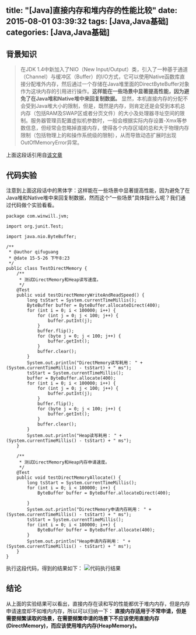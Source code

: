 title: "[Java]直接内存和堆内存的性能比较"
date: 2015-08-01 03:39:32
tags: [Java,Java基础]
categories: [Java,Java基础]
---
## 背景知识
>在JDK 1.4中新加入了NIO（New Input/Output）类，引入了一种基于通道（Channel）与缓冲区（Buffer）的I/O方式，它可以使用Native函数库直接分配堆外内存，然后通过一个存储在Java堆里面的DirectByteBuffer对象作为这块内存的引用进行操作。**这样能在一些场景中显著提高性能，因为避免了在Java堆和Native堆中来回复制数据。**
显然，本机直接内存的分配不会受到Java堆大小的限制，但是，既然是内存，则肯定还是会受到本机总内存（包括RAM及SWAP区或者分页文件）的大小及处理器寻址空间的限制。服务器管理员配置虚拟机参数时，一般会根据实际内存设置-Xmx等参数信息，但经常会忽略掉直接内存，使得各个内存区域的总和大于物理内存限制（包括物理上的和操作系统级的限制），从而导致动态扩展时出现OutOfMemoryError异常。
<!--more-->
上面这段话引用自[该文章](http://book.51cto.com/art/201107/278886.htm)

## 代码实验
注意到上面这段话中的黑体字：这样能在一些场景中显著提高性能，因为避免了在Java堆和Native堆中来回复制数据，然而这个“一些场景”具体指什么呢？我们通过代码做个实验看看。
    
```
package com.winwill.jvm;

import org.junit.Test;

import java.nio.ByteBuffer;

/**
 * @author qifuguang
 * @date 15-5-26 下午8:23
 */
public class TestDirectMemory {
    /**
     * 测试DirectMemory和Heap读写速度。
     */
    @Test
    public void testDirectMemoryWriteAndReadSpeed() {
        long tsStart = System.currentTimeMillis();
        ByteBuffer buffer = ByteBuffer.allocateDirect(400);
        for (int i = 0; i < 100000; i++) {
            for (int j = 0; j < 100; j++) {
                buffer.putInt(j);
            }
            buffer.flip();
            for (byte j = 0; j < 100; j++) {
                buffer.getInt();
            }
            buffer.clear();
        }
        System.out.println("DirectMemory读写耗用： " + (System.currentTimeMillis() - tsStart) + " ms");
        tsStart = System.currentTimeMillis();
        buffer = ByteBuffer.allocate(400);
        for (int i = 0; i < 100000; i++) {
            for (int j = 0; j < 100; j++) {
                buffer.putInt(j);
            }
            buffer.flip();
            for (byte j = 0; j < 100; j++) {
                buffer.getInt();
            }
            buffer.clear();
        }
        System.out.println("Heap读写耗用： " + (System.currentTimeMillis() - tsStart) + " ms");
    }

    /**
     * 测试DirectMemory和Heap内存申请速度。
     */
    @Test
    public void testDirectMemoryAllocate() {
        long tsStart = System.currentTimeMillis();
        for (int i = 0; i < 100000; i++) {
            ByteBuffer buffer = ByteBuffer.allocateDirect(400);

        }
        System.out.println("DirectMemory申请内存耗用： " + (System.currentTimeMillis() - tsStart) + " ms");
        tsStart = System.currentTimeMillis();
        for (int i = 0; i < 100000; i++) {
            ByteBuffer buffer = ByteBuffer.allocate(400);
        }
        System.out.println("Heap申请内存耗用： " + (System.currentTimeMillis() - tsStart) + " ms");
    }
}
```
执行这段代码，得到的结果如下：
![代码执行结果](http://img.blog.csdn.net/20150527134843409)

## 结论
从上面的实验结果可以看出，直接内存在读和写的性能都优于堆内内存，但是内存申请速度却不如堆内内存，所以可以归纳一下： **直接内存适用于不常申请，但是需要频繁读取的场景，在需要频繁申请的场景下不应该使用直接内存(DirectMemory)，而应该使用堆内内存(HeapMemory)。**
